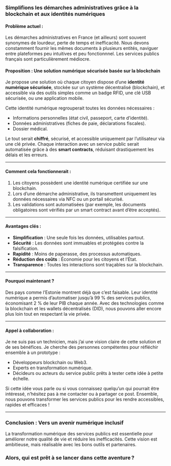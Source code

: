 ### Simplifions les démarches administratives grâce à la blockchain et aux identités numériques

#### Problème actuel :
Les démarches administratives en France (et ailleurs) sont souvent synonymes de lourdeur, perte de temps et inefficacité. Nous devons constamment fournir les mêmes documents à plusieurs entités, naviguer entre plateformes peu intuitives et peu fonctionnnel. Les services publics français sont particulièrement médiocre. 

#### Proposition : **Une solution numérique sécurisée basée sur la blockchain**
Je propose une solution où chaque citoyen dispose d’une **identité numérique sécurisée**, stockée sur un système décentralisé (blockchain), et accessible via des outils simples comme un badge RFID, une clé USB sécurisée, ou une application mobile.  

Cette identité numérique regrouperait toutes les données nécessaires :  
- Informations personnelles (état civil, passeport, carte d’identité).  
- Données administratives (fiches de paie, déclarations fiscales).  
- Dossier médical.  

Le tout serait **chiffré**, sécurisé, et accessible uniquement par l’utilisateur via une clé privée. Chaque interaction avec un service public serait automatisée grâce à des **smart contracts**, réduisant drastiquement les délais et les erreurs.

---

#### **Comment cela fonctionnerait :**  
1. Les citoyens possèdent une identité numérique certifiée sur une blockchain.  
2. Lors d’une démarche administrative, ils transmettent uniquement les données nécessaires via NFC ou un portail sécurisé.  
3. Les validations sont automatisées (par exemple, les documents obligatoires sont vérifiés par un smart contract avant d’être acceptés).  

---

#### **Avantages clés :**  
- **Simplification** : Une seule fois les données, utilisables partout.  
- **Sécurité** : Les données sont immuables et protégées contre la falsification.  
- **Rapidité** : Moins de paperasse, des processus automatiques.  
- **Réduction des coûts** : Économie pour les citoyens et l’État.  
- **Transparence** : Toutes les interactions sont traçables sur la blockchain.

---

#### **Pourquoi maintenant ?**  
Des pays comme l’Estonie montrent déjà que c’est faisable. Leur identité numérique a permis d’automatiser jusqu’à 99 % des services publics, économisant 2 % de leur PIB chaque année. Avec des technologies comme la blockchain et les wallets décentralisés (DID), nous pouvons aller encore plus loin tout en respectant la vie privée.

---

#### **Appel à collaboration :**  
Je ne suis pas un technicien, mais j’ai une vision claire de cette solution et de ses bénéfices. Je cherche des personnes compétentes pour réfléchir ensemble à un prototype :  
- Développeurs blockchain ou Web3.  
- Experts en transformation numérique.  
- Décideurs ou acteurs du service public prêts à tester cette idée à petite échelle.  

Si cette idée vous parle ou si vous connaissez quelqu’un qui pourrait être intéressé, n’hésitez pas à me contacter ou à partager ce post. Ensemble, nous pouvons transformer les services publics pour les rendre accessibles, rapides et efficaces !

---

### **Conclusion : Vers un avenir numérique inclusif**  
La transformation numérique des services publics est essentielle pour améliorer notre qualité de vie et réduire les inefficacités. Cette vision est ambitieuse, mais réalisable avec les bons outils et partenaires. 

### Alors, qui est prêt à se lancer dans cette aventure ?  


